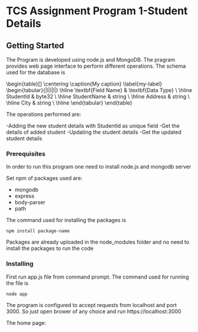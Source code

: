 # TCS Assignment Program 1-Student Details

## Getting Started

The Program is developed using node.js and MongoDB. The pragram provides web page interface to perform different operations. The schema used for the database is

\begin{table}[]
\centering
\caption{My caption}
\label{my-label}
\begin{tabular}{|l|l|l|}
\hline
\textbf{Field Name} & \textbf{Data Type} \\ \hline
StudentId     & byte32  \\ \hline
StudentName     & string \\ \hline
Address     & string \\ \hline
City     & string \\ \hline
\end{tabular}
\end{table}

The operations performed are:

-Adding the new student details with StudentId as unique field
-Get the details of added student
-Updating the student details
-Get the updated student details

### Prerequisites

In order to run this program one need to install node.js and mongodb server

 Set npm of packages used are:
* mongodb
* express
* body-parser
* path

The command used for installing the packages is 
```
npm install package-name
```
Packages are already uploaded in the node_modules folder and no need to install the packages to run the code

### Installing

First run app.js file from command prompt.
The command used for running the file is

```
node app
```

The program is configured to accept requests from localhost and port 3000. So just open brower of any choice and run https://localhost:3000

The home page:
